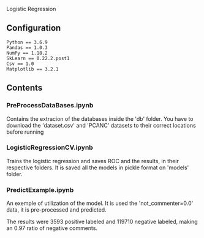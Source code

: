 Logistic Regression

## Configuration

	Python == 3.6.9
	Pandas == 1.0.3
	NumPy == 1.18.2
	SkLearn == 0.22.2.post1
	Csv == 1.0
	Matplotlib == 3.2.1

## Contents

### PreProcessDataBases.ipynb

Contains the extracion of the databases inside the 'db' folder. You have to download the 'dataset.csv' and 'PCANC' datasets to their correct locations before running

### LogisticRegressionCV.ipynb

Trains the logistic regression and saves ROC and the results, in their respective folders. It is saved all the models in pickle format on 'models' folder.

### PredictExample.ipynb

An exemple of utilization of the model. It is used the 'not_commenter=0.0' data, it is pre-processed and predicted.

The results were 3593 positive labeled and 119710 negative labeled, making an 0.97 ratio of negative comments.


